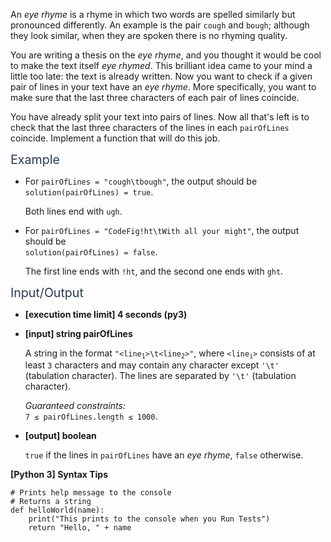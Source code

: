 <p>An <em>eye rhyme</em> is a rhyme in which two words are spelled similarly but pronounced differently. An example is the pair <code>cough</code> and <code>bough</code>; although they look similar, when they are spoken there is no rhyming quality.</p>
<p>You are writing a thesis on the <em>eye rhyme</em>, and you thought it would be cool to make the text itself <em>eye rhymed</em>. This brilliant idea came to your mind a little too late: the text is already written. Now you want to check if a given pair of lines in your text have an <em>eye rhyme</em>. More specifically, you want to make sure that the last three characters of each pair of lines coincide.</p>
<p>You have already split your text into pairs of lines. Now all that's left is to check that the last three characters of the lines in each <code>pairOfLines</code> coincide. Implement a function that will do this job.</p>
<p><span class="markdown--header" style="color:#2b3b52;font-size:1.4em">Example</span></p>
<ul>
<li>
<p>For <code>pairOfLines = "cough\tbough"</code>, the output should be<br />
<code>solution(pairOfLines) = true</code>.</p>
<p>Both lines end with <code>ugh</code>.</p>
</li>
<li>
<p>For <code>pairOfLines = "CodeFig!ht\tWith all your might"</code>, the output should be<br />
<code>solution(pairOfLines) = false</code>.</p>
<p>The first line ends with <code>!ht</code>, and the second one ends with <code>ght</code>.</p>
</li>
</ul>
<p><span class="markdown--header" style="color:#2b3b52;font-size:1.4em">Input/Output</span></p>
<ul>
<li>
<p><strong>[execution time limit] 4 seconds (py3)</strong></p>
</li>
<li>
<p><strong>[input] string pairOfLines</strong></p>
<p>A string in the format <code>"&lt;line<sub>1</sub>&gt;\t&lt;line<sub>2</sub>&gt;"</code>, where <code>&lt;line<sub>i</sub>&gt;</code> consists of at least <code>3</code> characters and may contain any character except <code>'\t'</code> (tabulation character). The lines are separated by <code>'\t'</code> (tabulation character).</p>
<p><em>Guaranteed constraints:</em><br />
<code>7 ≤ pairOfLines.length ≤ 1000</code>.</p>
</li>
<li>
<p><strong>[output] boolean</strong></p>
<p><code>true</code> if the lines in <code>pairOfLines</code> have an <em>eye rhyme</em>, <code>false</code> otherwise.</p>
</li>
</ul>
<p><strong>[Python 3] Syntax Tips</strong></p>
<pre><code class="language-python"><span class="hljs-comment"># Prints help message to the console</span>
<span class="hljs-comment"># Returns a string</span>
<span class="hljs-keyword">def</span> <span class="hljs-title function_">helloWorld</span>(<span class="hljs-params">name</span>):
    <span class="hljs-built_in">print</span>(<span class="hljs-string">"This prints to the console when you Run Tests"</span>)
    <span class="hljs-keyword">return</span> <span class="hljs-string">"Hello, "</span> + name

</code></pre>
